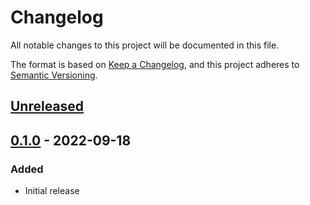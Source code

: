 # Changelog
All notable changes to this project will be documented in this file.

The format is based on [Keep a Changelog](https://keepachangelog.com/en/1.0.0/),
and this project adheres to [Semantic Versioning](https://semver.org/spec/v2.0.0.html).

## [Unreleased]

## [0.1.0] - 2022-09-18
### Added
- Initial release

[Unreleased]: https://github.com/codaamok/PSCMSnowflakePatching/compare/0.1.0..HEAD
[0.1.0]: https://github.com/codaamok/PSCMSnowflakePatching/tree/0.1.0